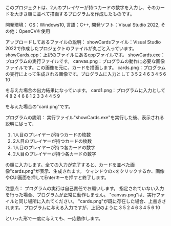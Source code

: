 このプロジェクトは、2人のプレイヤーが持つカードの数字を入力し、そのカードを大きさ順に並べて描画するプログラムを作成したものです。

開発環境：
OS：Windows10, 
言語：C++, 
開発ソフト：Visual Studio 2022, 
その他：OpenCVを使用

アップロードしてあるファイルの説明：
showCardsファイル：Visual Studio 2022で作成したプロジェクトのファイルが丸ごと入っています。
showCards.cpp：上記のファイルにあるcppファイルです。
showCards.exe：プログラムの実行ファイルです。
canvas.png：プログラムの動作に必要な画像ファイルです。この画像を元に、カードを描画します。
cards.png：プログラムの実行によって生成される画像です。プログラムに入力として
3 5
2 4 6
3 4 5 6 10

を与えた場合の出力結果になっています。
card1.png：プログラムに入力として
4 8
2 4 6 8
1 2 3 3 4 4 5 9

を与えた場合の"card.png"です。


プログラムの説明：
実行ファイル"showCards.exe"を実行した後、表示される説明に従って、
1. 1人目のプレイヤーが持つカードの枚数
2. 2人目のプレイヤーが持つカードの枚数
3. 1人目のプレイヤーが持つ各カードの数字
4. 2人目のプレイヤーが持つ各カードの数字

の順に入力します。全ての入力が完了すると、カードを並べた画像"cards.png"が表示、生成されます。
ウィンドウの×をクリックするか、画像やCUI画面を押してEnterキーを押すと終了します。

注意点：
プログラムの実行は自己責任でお願いします。
指定されていない入力を行った場合、プログラムが正常に動作しません。
"canvas.png"は、実行ファイルと同じ場所に入れてください。
"cards.png"が既に存在した場合、上書きされます。
プログラムに与える入力ですが、上記のように
3 5
2 4 6
3 4 5 6 10

といった形で一度に与えても、一応動作します。
